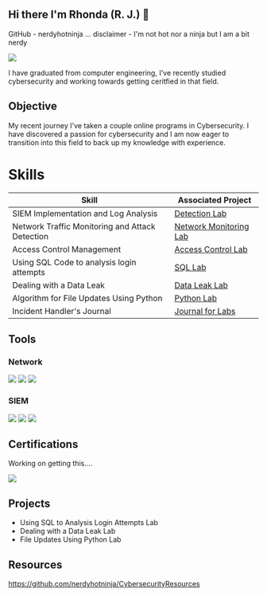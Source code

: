 ## Hi there I'm Rhonda (R. J.) 👋
GitHub - nerdyhotninja  ... disclaimer - I'm not hot nor a ninja but I am a bit nerdy

<a href="https://linkedin.com/in/r-j-davies-95a08626/"><img src="https://img.shields.io/badge/-LinkedIn-0072b1?&style=for-the-badge&logo=linkedin&logoColor=white" /></a>

I have graduated from computer engineering, I've recently studied cybersecurity and working towards getting ceritfied in that field. 

## Objective
My recent journey I've taken a couple online programs in Cybersecurity. I have discovered a passion for cybersecurity and I am now eager to transition into this field to back up my knowledge with experience. 

# Skills


| Skill                                         | Associated Project         |
|-------------------------------------------------|----------------------------|
| SIEM Implementation and Log Analysis            | <a href="https://google.com">Detection Lab</a>|
| Network Traffic Monitoring and Attack Detection | <a href="https://github.com/nerdyhotninja/Online-Cybersecurity-Labs/blob/main/Network%20Traffic%20Monitoring%20and%20Attack%20Detection">Network Monitoring Lab</a>|
| Access Control Management                       | <a href="https://github.com/nerdyhotninja/Online-Cybersecurity-Labs/blob/main/Access-control-worksheet.docx">Access Control Lab</a>|
| Using SQL Code to analysis login attempts       | <a href="https://github.com/nerdyhotninja/Online-Cybersecurity-Labs/blob/main/Using%20Filters%20for%20SQL%20Queries">SQL Lab</a>|
| Dealing with a Data Leak                        | <a href="https://github.com/nerdyhotninja/Online-Cybersecurity-Labs/blob/main/Data-leak-worksheet.docx"> Data Leak Lab </a>|
| Algorithm for File Updates Using Python         | <a href="https://github.com/nerdyhotninja/Online-Cybersecurity-Labs/blob/main/Using%20Python%20to%20Update%20Files">Python Lab</a>|
| Incident Handler's Journal                      | <a href="https://github.com/nerdyhotninja/Online-Cybersecurity-Labs/blob/main/Incident-handler-journal.docx">Journal for Labs</a>|


## Tools


### Network
<div>
    <img src="https://img.shields.io/badge/-Wireshark-1679A7?&style=for-the-badge&logo=Wireshark&logoColor=white" />
    <img src="https://img.shields.io/badge/-Suricata-EF3B2D?&style=for-the-badge&logo=Suricata&logoColor=white" />
    <img src="https://img.shields.io/badge/-Snort-005571?&style=for-the-badge&logo=Suricata&logoColor=white" />
</div>


### SIEM
<div>
    <img src="https://img.shields.io/badge/-Microsoft_Sentinel-0078D4?&style=for-the-badge&logo=Microsoft&logoColor=white" />
    <img src="https://img.shields.io/badge/-Splunk-000000?&style=for-the-badge&logo=Splunk&logoColor=white" />
    <img src="https://img.shields.io/badge/-Elastic-005571?&style=for-the-badge&logo=Elastic&logoColor=white" />
</div>

## Certifications
Working on getting this....
<div>
<img src="https://img.shields.io/badge/-Security%2B-FF0000?&style=for-the-badge&logo=CompTIA&logoColor=white" />

</div>

## Projects
- Using SQL to Analysis Login Attempts Lab
- Dealing with a Data Leak Lab
- File Updates Using Python Lab

## Resources
https://github.com/nerdyhotninja/CybersecurityResources

<!--
**nerdyhotninja/nerdyhotninja** is a ✨ _special_ ✨ repository because its `README.md` (this file) appears on your GitHub profile.


https://www.linkedin.com

Here are some ideas to get you started:

- 🔭 I’m currently working on ...
- 🌱 I’m currently learning ...
- 👯 I’m looking to collaborate on ...
- 🤔 I’m looking for help with ...
- 💬 Ask me about ...
- 📫 How to reach me: ...
- 😄 Pronouns: ...
- ⚡ Fun fact: ...
-->
